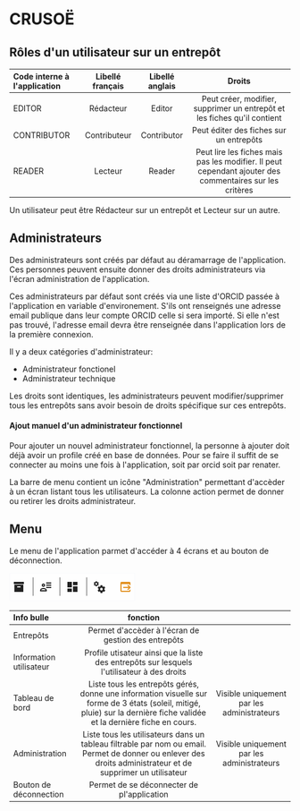 # CRUSOË

## Rôles d'un utilisateur sur un entrepôt


| Code interne à l'application  | Libellé français | Libellé anglais | Droits |
| :--------------- |:---------------:| :---------------: | :---------------: |
| EDITOR  		| Rédacteur     | Editor 		| Peut créer, modifier, supprimer un entrepôt et les fiches qu'il contient |
| CONTRIBUTOR 	| Contributeur	| Contributor 	| Peut éditer des fiches sur un  entrepôts |
| READER  		| Lecteur       | Reader 		| Peut lire les fiches mais pas les modifier. Il peut cependant ajouter des commentaires sur les critères |

Un utilisateur peut être Rédacteur sur un entrepôt et Lecteur sur un autre.


## Administrateurs

Des administrateurs sont créés par défaut au déramarrage de l'application. Ces personnes peuvent ensuite donner des droits administrateurs via l'écran administration de l'application.

Ces administrateurs par défaut sont créés via une liste d'ORCID passée à l'application en variable d'environement.
S'ils ont renseignés une adresse email publique dans leur compte ORCID celle si sera importé. Si elle n'est pas trouvé, l'adresse email devra être renseignée dans l'application lors de la première connexion.

Il y a deux catégories d'administrateur:
- Administrateur fonctionel
- Administrateur technique

Les droits sont identiques, les administrateurs peuvent modifier/supprimer tous les entrepôts sans avoir besoin de droits spécifique sur ces entrepôts.

#### Ajout manuel d'un administrateur fonctionnel
Pour ajouter un nouvel administrateur fonctionnel, la personne à ajouter doit déjà avoir un profile créé en base de données. Pour se faire il suffit de se connecter au moins une fois à l'application, soit par orcid soit par renater.

La barre de menu contient un icône "Administration" permettant d'accèder à un écran listant tous les utilisateurs.
La colonne action permet de donner ou retirer les droits administrateur.

## Menu

Le menu de l'application parmet d'accéder à 4 écrans et au bouton de déconnection.

![Menu](menu-crusoe.png)

| Info bulle | fonction | |
| :--------------- |:---------------:|:---------------:|
| Entrepôts  		| Permet d'accèder à l'écran de gestion des entrepôts  | |
| Information utilisateur	| Profile utisateur ainsi que la liste des entrepôts sur lesquels l'utilisateur à des droits	| |
| Tableau de bord  		| Liste tous les entrepôts gérés, donne une information visuelle sur forme de 3 états (soleil, mitigé, pluie) sur la dernière fiche validée et la dernière fiche en cours.      | Visible uniquement par les administrateurs |
| Administration  		| Liste tous les utilisateurs dans un tableau filtrable par nom ou email. Permet de donner ou enlever des droits administrateur et de supprimer un utilisateur      | Visible uniquement par les administrateurs |
| Bouton de déconnection  		| Permet de se déconnecter de pl'application       | |










